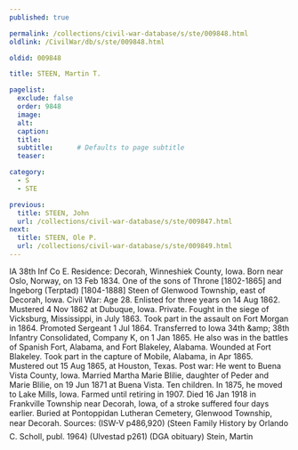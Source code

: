 ```yaml
---
published: true

permalink: /collections/civil-war-database/s/ste/009848.html
oldlink: /CivilWar/db/s/ste/009848.html

oldid: 009848

title: STEEN, Martin T.

pagelist:
  exclude: false
  order: 9848
  image: 
  alt:
  caption:
  title:
  subtitle:      # Defaults to page subtitle
  teaser:

category: 
  - S 
  - STE

previous:
  title: STEEN, John
  url: /collections/civil-war-database/s/ste/009847.html  
next:
  title: STEEN, Ole P.
  url: /collections/civil-war-database/s/ste/009849.html   
---
```

IA 38th Inf Co E. Residence: Decorah, Winneshiek County, Iowa. Born near Oslo, Norway, on 13 Feb 1834. One of the sons of Throne [1802-1865] and Ingeborg (Terptad) [1804-1888] Steen of Glenwood Township, east of Decorah, Iowa. Civil War: Age 28. Enlisted for three years on 14 Aug 1862. Mustered 4 Nov 1862 at Dubuque, Iowa. Private. Fought in the siege of Vicksburg, Mississippi, in July 1863. Took part in the assault on Fort Morgan in 1864. Promoted Sergeant 1 Jul 1864. Transferred to Iowa 34th &amp;amp; 38th Infantry Consolidated, Company K, on 1 Jan 1865. He also was in the battles of Spanish Fort, Alabama, and Fort Blakeley, Alabama. Wounded at Fort Blakeley. Took part in the capture of Mobile, Alabama, in Apr 1865. Mustered out 15 Aug 1865, at Houston, Texas. Post war: He went to Buena Vista County, Iowa. Married Martha Marie Blilie, daughter of Peder and Marie Blilie, on 19 Jun 1871 at Buena Vista. Ten children. In 1875, he moved to Lake Mills, Iowa. Farmed until retiring in 1907. Died 16 Jan 1918 in Frankville Township near Decorah, Iowa, of a stroke suffered four days earlier. Buried at Pontoppidan Lutheran Cemetery, Glenwood Township, near Decorah. Sources: (ISW-V p486,920) (&#147;Steen Family History&#148; by Orlando C. Scholl, publ. 1964) (Ulvestad p261) (DGA obituary) &#147;Stein, Martin&#148;